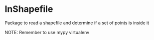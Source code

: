 # InShapefile
Package to read a shapefile and determine if a set of points is inside it

NOTE: Remember to use mypy virtualenv
